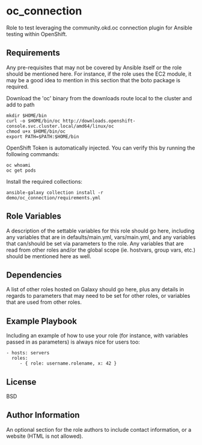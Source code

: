 oc_connection
=========

Role to test leveraging the community.okd.oc connection plugin for Ansible testing within OpenShift. 

Requirements
------------

Any pre-requisites that may not be covered by Ansible itself or the role should be mentioned here. For instance, if the role uses the EC2 module, it may be a good idea to mention in this section that the boto package is required.

Download the 'oc' binary from the downloads route local to the cluster and add to path

```
mkdir $HOME/bin
curl -o $HOME/bin/oc http://downloads.openshift-console.svc.cluster.local/amd64/linux/oc
chmod u+x $HOME/bin/oc
export PATH=$PATH:$HOME/bin
```

OpenShift Token is automatically injected. You can verify this by running the following commands:

```
oc whoami
oc get pods
```

Install the required collections:

```
ansible-galaxy collection install -r demo/oc_connection/requirements.yml
```

Role Variables
--------------

A description of the settable variables for this role should go here, including any variables that are in defaults/main.yml, vars/main.yml, and any variables that can/should be set via parameters to the role. Any variables that are read from other roles and/or the global scope (ie. hostvars, group vars, etc.) should be mentioned here as well.

Dependencies
------------

A list of other roles hosted on Galaxy should go here, plus any details in regards to parameters that may need to be set for other roles, or variables that are used from other roles.

Example Playbook
----------------

Including an example of how to use your role (for instance, with variables passed in as parameters) is always nice for users too:

    - hosts: servers
      roles:
         - { role: username.rolename, x: 42 }

License
-------

BSD

Author Information
------------------

An optional section for the role authors to include contact information, or a website (HTML is not allowed).
